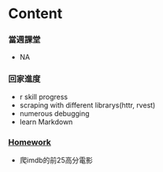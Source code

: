 # Content
### 當週課堂
- NA
### 回家進度
- r skill progress
- scraping with different librarys(httr, rvest)
- numerous debugging
- learn Markdown
### [Homework](https://github.com/richlay/Rlanguage/blob/master/week_2/hw)
- 爬imdb的前25高分電影


